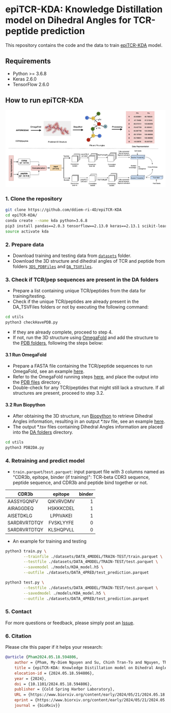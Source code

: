 # epiTCR-KDA: Knowledge Distillation model on Dihedral Angles for TCR-peptide prediction


This repository contains the code and the data to train [epiTCR-KDA](https://github.com/ddiem-ri-4D/epiTCR-KDA) model.

## Requirements

+ Python >= 3.6.8
+ Keras 2.6.0
+ TensorFlow 2.6.0

## How to run epiTCR-KDA
![pipeline](https://github.com/ddiem-ri-4D/epiTCR-KDA/blob/main/assets/Figure1_cut.png)

### 1. Clone the repository
```bash
git clone https://github.com/ddiem-ri-4D/epiTCR-KDA
cd epiTCR-KDA/
conda create --name kda python=3.6.8
pip3 install pandas==2.0.3 tensorflow==2.13.0 keras==2.13.1 scikit-learn==1.1.2
source activate kda
```

### 2. Prepare data
- Download training and testing data from [`datasets`](https://github.com/ddiem-ri-4D/epiTCR-KDA/tree/main/datasets/DATA_4MODEL) folder.
- Download the 3D structure and dihedral angles of TCR and peptide from folders [`3DS_PDBFiles`](https://github.com/ddiem-ri-4D/epiTCR-KDA/tree/main/datasets/3DS_PDBFiles) and [`DA_TSVFiles`](https://github.com/ddiem-ri-4D/epiTCR-KDA/tree/main/datasets/DA_TSVFiles).

### 3. Check if TCR/pep sequences are present in the DA folders
- Prepare a list containing unique TCR/peptides from the data for training/testing.
- Check if the unique TCR/peptides are already present in the DA_TSVFiles folders or not by executing the following command:

```bash
cd utils
python3 checkHavePDB.py 
```

+ If they are already complete, proceed to step 4.
+ If not, run the 3D structure using [OmegaFold](https://github.com/HeliXonProtein/OmegaFold) and add the structure to the [PDB folders](https://github.com/ddiem-ri-4D/epiTCR-KDA/tree/main/datasets/3DS_PDBFiles), following the steps below:

#### 3.1 Run OmegaFold
- Prepare a FASTA file containing the TCR/peptide sequences to run OmegaFold, see an example [here](https://github.com/ddiem-ri-4D/epiTCR-KDA/blob/main/datasets/DATA_4RUN/INPUT_FILE.fasta).
- Refer to the OmegaFold running steps [here](https://github.com/HeliXonProtein/OmegaFold), and place the output into the [PDB files](https://github.com/ddiem-ri-4D/epiTCR-KDA/tree/main/datasets/3DS_PDBFiles) directory.
- Double-check for any TCR/peptides that might still lack a structure. If all structures are present, proceed to step 3.2.

#### 3.2 Run Biopython
- After obtaining the 3D structure, run [Biopython](https://biopython.org/docs/dev/api/Bio.PDB.internal_coords.html) to retrieve Dihedral Angles information, resulting in an output *.tsv file, see an example [here](https://github.com/ddiem-ri-4D/epiTCR-KDA/blob/main/datasets/DA_TSVFiles/AAFKGAQKLV.tsv).
- The output *.tsv files containing Dihedral Angles information are placed into the [DA folders](https://github.com/ddiem-ri-4D/epiTCR-KDA/tree/main/datasets/DA_TSVFiles) directory.

```bash
cd utils
python3 PDB2DA.py
```

### 4. Retraining and predict model
- `train.parquet`/`test.parquet`: input parquet file with 3 columns named as "CDR3b, epitope, binder (if training)": TCR-beta CDR3 sequence, peptide sequence, and CDR3b and peptide bind together or not.

| CDR3b         | epitope       | binder|
| ------------- |:-------------:| -----:|
| AASSYGQNFV    | QIKVRVDMV     | 1     |
| AIRAGGDEQ     | HSKKKCDEL     | 1     |
| AISETDKLG     | LPPIVAKEI     | 1     |
| SARDRVRTDTQY  | FVSKLYYFE     | 0     |
| SARDRVRTDTQY  | KLSHQPVLL     | 0     |

- An example for training and testing
```bash
python3 train.py \
        --trainfile ./datasets/DATA_4MODEL/TRAIN-TEST/train.parquet \
        --testfile ./datasets/DATA_4MODEL/TRAIN-TEST/test.parquet \
        --savemodel ./models/KDA_model.h5 \
        --outfile ./datasets/DATA_4PRED/test_prediction.parquet
```

```bash
python3 test.py \
        --testfile ./datasets/DATA_4MODEL/TRAIN-TEST/test.parquet \
        --savedmodel ./models/KDA_model.h5 \
        --outfile ./datasets/DATA_4PRED/test_prediction.parquet
```

### 5. Contact
For more questions or feedback, please simply post an [Issue](https://github.com/ddiem-ri-4D/epiTCR-KDA/issues/new).

### 6. Citation
Please cite this paper if it helps your research:
```bibtex
@article {Pham2024.05.18.594806,
	author = {Pham, My-Diem Nguyen and Su, Chinh Tran-To and Nguyen, Thanh-Nhan and Nguyen, Hoai-Nghia and Nguyen, Dinh Duy An and Giang, Hoa and Nguyen, Dinh-Thuc and Phan, Minh-Duy and Nguyen, Vy},
	title = {epiTCR-KDA: Knowledge Distillation model on Dihedral Angles for TCR-peptide prediction},
	elocation-id = {2024.05.18.594806},
	year = {2024},
	doi = {10.1101/2024.05.18.594806},
	publisher = {Cold Spring Harbor Laboratory},
	URL = {https://www.biorxiv.org/content/early/2024/05/21/2024.05.18.594806},
	eprint = {https://www.biorxiv.org/content/early/2024/05/21/2024.05.18.594806.full.pdf},
	journal = {bioRxiv}}
```
